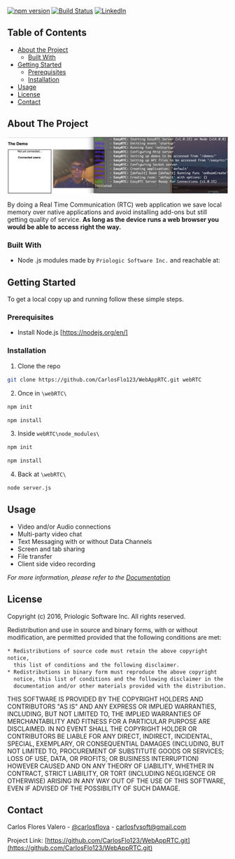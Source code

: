 [![npm version][npmversion-shield]][npmversion-url]
[![Build Status][build-shield]][build-url]
[![LinkedIn][linkedin-shield]][linkedin-url]


<!-- TABLE OF CONTENTS -->
## Table of Contents

* [About the Project](#about-the-project)
  * [Built With](#built-with)
* [Getting Started](#getting-started)
  * [Prerequisites](#prerequisites)
  * [Installation](#installation)
* [Usage](#usage)
* [License](#license)
* [Contact](#contact)



<!-- ABOUT THE PROJECT -->
## About The Project

[![Product Name Screen Shot][product-screenshot]](https://example.com)

By doing a Real Time Communication (RTC) web application we save local memory over native applications and avoid installing add-ons but still getting quality of service. 
**As long as the device runs a web browser you would be able to access right the way.**

### Built With

* Node .js modules made by `Priologic Software Inc.` and reachable at: 


<!-- GETTING STARTED -->
## Getting Started

To get a local copy up and running follow these simple steps.

### Prerequisites

* Install Node.js [https://nodejs.org/en/]

### Installation
 
1. Clone the repo
```sh
git clone https://github.com/CarlosFlo123/WebAppRTC.git webRTC
```
2. Once in `\webRTC\` 
```sh
npm init
```
```sh
npm install
```
3. Inside `webRTC\node_modules\`
```sh
npm init
```
```sh
npm install
```
4. Back at `\webRTC\`
```sh
node server.js
```
<!-- USAGE EXAMPLES -->
## Usage

* Video and/or Audio connections
* Multi-party video chat
* Text Messaging with or without Data Channels
* Screen and tab sharing
* File transfer
* Client side video recording

_For more information, please refer to the [Documentation](http://easyrtc.com/docs/)_

<!-- LICENSE -->
## License

Copyright (c) 2016, Priologic Software Inc.
All rights reserved.

Redistribution and use in source and binary forms, with or without
modification, are permitted provided that the following conditions are met:

    * Redistributions of source code must retain the above copyright notice,
      this list of conditions and the following disclaimer.
    * Redistributions in binary form must reproduce the above copyright
      notice, this list of conditions and the following disclaimer in the
      documentation and/or other materials provided with the distribution.

THIS SOFTWARE IS PROVIDED BY THE COPYRIGHT HOLDERS AND CONTRIBUTORS "AS IS"
AND ANY EXPRESS OR IMPLIED WARRANTIES, INCLUDING, BUT NOT LIMITED TO, THE
IMPLIED WARRANTIES OF MERCHANTABILITY AND FITNESS FOR A PARTICULAR PURPOSE
ARE DISCLAIMED. IN NO EVENT SHALL THE COPYRIGHT HOLDER OR CONTRIBUTORS BE
LIABLE FOR ANY DIRECT, INDIRECT, INCIDENTAL, SPECIAL, EXEMPLARY, OR
CONSEQUENTIAL DAMAGES (INCLUDING, BUT NOT LIMITED TO, PROCUREMENT OF
SUBSTITUTE GOODS OR SERVICES; LOSS OF USE, DATA, OR PROFITS; OR BUSINESS
INTERRUPTION) HOWEVER CAUSED AND ON ANY THEORY OF LIABILITY, WHETHER IN
CONTRACT, STRICT LIABILITY, OR TORT (INCLUDING NEGLIGENCE OR OTHERWISE)
ARISING IN ANY WAY OUT OF THE USE OF THIS SOFTWARE, EVEN IF ADVISED OF THE
POSSIBILITY OF SUCH DAMAGE.



<!-- CONTACT -->
## Contact

Carlos Flores Valero  - [@carlosflova](https://twitter.com/carlosflova) - carlosfvsoft@gmail.com

Project Link: [https://github.com/CarlosFlo123/WebAppRTC.git](https://github.com/CarlosFlo123/WebAppRTC.git)




<!-- MARKDOWN LINKS & IMAGES -->
<!-- https://www.markdownguide.org/basic-syntax/#reference-style-links -->
[contributors-shield]: https://img.shields.io/github/contributors/othneildrew/Best-README-Template.svg?style=flat-square
[contributors-url]: https://github.com/othneildrew/Best-README-Template/graphs/contributors
[license-shield]: https://img.shields.io/github/license/othneildrew/Best-README-Template.svg?style=flat-square
[license-url]: https://github.com/othneildrew/Best-README-Template/blob/master/LICENSE.txt
[npmversion-shield]: https://img.shields.io/npm/v/open-easyrtc.svg?style=flat
[npmversion-url]: https://www.npmjs.com/package/open-easyrtc
[build-shield]: https://img.shields.io/npm/v/open-easyrtc.svg?style=flat
[build-url]: https://travis-ci.org/open-easyrtc/open-easyrtc
[linkedin-shield]: https://travis-ci.org/open-easyrtc/open-easyrtc.svg?branch=master
[linkedin-url]: https://www.linkedin.com/in/carlos-flores-valero-44b912113/
[product-screenshot]: images/demopic.png